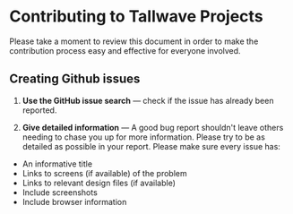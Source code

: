 # Contributing to Tallwave Projects

Please take a moment to review this document in order to make the contribution process easy and effective for everyone involved.

## Creating Github issues

1. **Use the GitHub issue search** &mdash; check if the issue has already been reported.

2. **Give detailed information** &mdash; A good bug report shouldn't leave others needing to chase you up for more information. Please try to be as detailed as possible in your report. Please make sure every issue has:
  - An informative title
  - Links to screens (if available) of the problem
  - Links to relevant design files (if available)
  - Include screenshots
  - Include browser information
